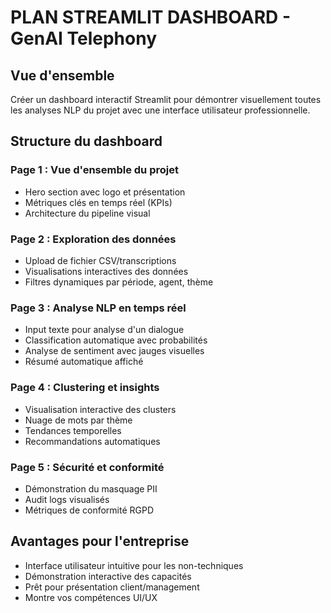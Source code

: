 # PLAN STREAMLIT DASHBOARD - GenAI Telephony

## Vue d'ensemble
Créer un dashboard interactif Streamlit pour démontrer visuellement toutes les analyses NLP du projet avec une interface utilisateur professionnelle.

## Structure du dashboard

### Page 1 : Vue d'ensemble du projet
- Hero section avec logo et présentation
- Métriques clés en temps réel (KPIs)
- Architecture du pipeline visual

### Page 2 : Exploration des données
- Upload de fichier CSV/transcriptions
- Visualisations interactives des données
- Filtres dynamiques par période, agent, thème

### Page 3 : Analyse NLP en temps réel
- Input texte pour analyse d'un dialogue
- Classification automatique avec probabilités
- Analyse de sentiment avec jauges visuelles
- Résumé automatique affiché

### Page 4 : Clustering et insights
- Visualisation interactive des clusters
- Nuage de mots par thème
- Tendances temporelles
- Recommandations automatiques

### Page 5 : Sécurité et conformité
- Démonstration du masquage PII
- Audit logs visualisés
- Métriques de conformité RGPD

## Avantages pour l'entreprise
- Interface utilisateur intuitive pour les non-techniques
- Démonstration interactive des capacités
- Prêt pour présentation client/management
- Montre vos compétences UI/UX
